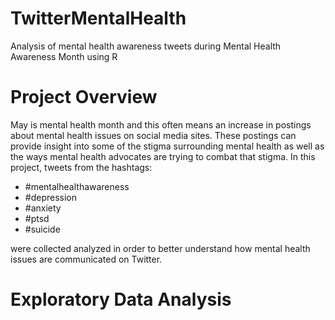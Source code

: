 # TwitterMentalHealth
Analysis of mental health awareness tweets during Mental Health Awareness Month using R

# Project Overview

May is mental health month and this often means an increase in postings about mental health issues on social media sites. These postings can provide insight into some of the stigma surrounding mental health as well as the ways mental health advocates are trying to combat that stigma. In this project, tweets from the hashtags:

- #mentalhealthawareness
- #depression
- #anxiety
- #ptsd
- #suicide

were collected analyzed in order to better understand how mental health issues are communicated on Twitter.

# Exploratory Data Analysis
